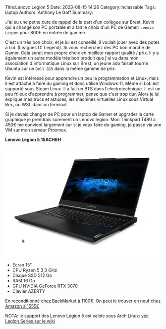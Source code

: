 Title:Lenovo Legion 5
Date: 2023-08-15 14:26
Category:Inclassable
Tags: laptop
Authors: Anthony Le Goff
Summary:

J'ai eu une petite cure de rappel de la part d'un collègue sur Brest, Kevin qui a changé son PC portable et à fait le choix d'un PC de Gamer: `Lenovo Legion` pour 800€ en entrée de gamme.

C'est un très bon choix, et je lui est conseillé, il voulait jouer avec des potes à LoL (Leagues Of Legend). Si vous recherchez des PC bon marché de Gamer. Cela serait mon propre choix en meilleur rapport qualité / prix. Il y a également un autre modèle très bon produit que j'ai vu dans mon association d'informatique Linux sur Brest, un jeune ado faisait tourné Ubuntu sur un `Dell G15` dans la même gamme de prix.

Kevin est intéressé pour apprendre un peu la programmation et Linux, mais il est attaché à faire du gaming et donc utilisé Windows 11. Même si LoL est supporté sous Steam Linux. Il a fait un BTS dans l'electrotechnique. Il est un peu frileux d'apprendre à programmer, pense que c'est trop dur. Alors je lui explique mes trucs et astuces, les machines virtuelles Linux sous Virtual Box, ou WSL dans un terminal. 

Si je devais changer de PC pour un laptop de Gamer et upgrader la carte graphique je prendrais surement un Lenovo legion. Mon Thinkpad T480 à 450€ me convient largement car si je veux faire du gaming, je passe via une VM sur mon serveur Proxmox.

**Lenovo Legion 5 15ACH6H** 

![legion](images/legion.png)

* Ecran 15" 
* CPU Ryzen 5 3,3 GHz 
* Disque SSD 512 Go
* RAM 16 Go
* GPU NVIDIA GeForce RTX 3070
* Clavier AZERTY

En reconditionné [chez BackMarket à 1100€](https://www.backmarket.fr/fr-fr/p/lenovo-legion-5-15ach6h-15-ryzen-5-33-ghz-ssd-512-go-16-go-nvidia-geforce-rtx-3070-azerty-francais/d5770e67-f1b2-481b-9c1e-70d88ee7a74f#l=12). On peut le trouver en neuf [chez Amazon à 1555€](https://www.amazon.fr/Lenovo-Ordinateur-Portable-R%C3%A9tro%C3%A9clair%C3%A9-Fran%C3%A7ais/dp/B09S61D3LL)


NOTA: le support des Lenovo Legion 5 est valide sous Arch Linux: [voir Legion Series sur le wiki](https://wiki.archlinux.org/title/Laptop/Lenovo#Legion_series)
